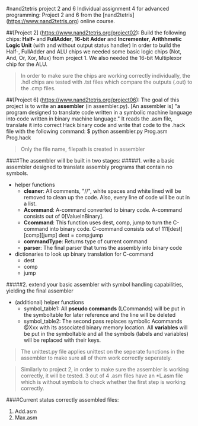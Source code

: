 #nand2tetris project 2 and 6
Individual assignment 4 for advanced programming: Project 2 and 6 from the [nand2tetris] (https://www.nand2tetris.org) online course.

##[Project 2] (https://www.nand2tetris.org/project02):
Build the following chips: **Half-** and **FullAdder**, **16-bit Adder** and **Incrementer**, **Arithhmetic Logic Unit** (with and without output status handler)
In order to build the Half-, FullAdder and ALU chips we needed some basic logic chips (Not, And, Or, Xor, Mux) from project 1. We also needed the 16-bit Multiplexor chip for the ALU.

> In order to make sure the chips are working correctly individually, the .hdl chips are tested with .tst files which compare the outputs (.out) to the .cmp files.

##[Project 6] (https://www.nand2tetris.org/project06):
The goal of this project is to write an **assembler** (in assembler.py). [An assembler is] "a program designed to translate code written in a symbolic machine language into code written in binary machine language."
It reads the .asm file, translate it into correct Hack binary code and write that code to the .hack file with the following command:
    $ python assembler.py Prog.asm Prog.hack
    
> Only the file name, filepath is created in assembler

####The assembler will be built in two stages:
#####1. write a basic assembler designed to translate assembly programs that contain no symbols.
- helper functions
  - **cleaner**: All comments, "//", white spaces and white lined will be removed to clean up the code.
Also, every line of code will be out in a list.
  - **Acommand**: A-command converted to binary code. A-command consists out of 0[ValueInBinary].
  - **Ccommand**: This function uses dest, comp, jump to turn the C-command into binary code.
    C-command consists out of 111[dest][comp][jump]
    dest = comp;jump
  - **commandType**: Returns type of current command
  - **parser**: The final parser that turns the assembly into binary code
- dictionaries to look up binary translation for C-command
  - dest
  - comp
  - jump

#####2. extend your basic assembler with symbol handling capabilities, yielding the final assembler
- (additional) helper functions
  - symbol_table1: All **pseudo commands** (LCommands) will be put in the symboltable for later reference and the line will be deleted
  - symbol_table2: The second pass replaces symbolic Acommands @Xxx with its associated binary memory location. All **variables** will be put in the symboltable and all the symbols (labels and variables) will be replaced with their keys.

> The unittest.py file applies unittest on the seperate functions in the assembler to make sure all of them work correctly seperately.

> Similarly to project 2, in order to make sure the assembler is working correctly, it will be tested. 3 out of 4 .asm files have an *L.asm file which is without symbols to check whether the first step is working correctly.

####Current status correctly assembled files:
1. Add.asm
1. Max.asm